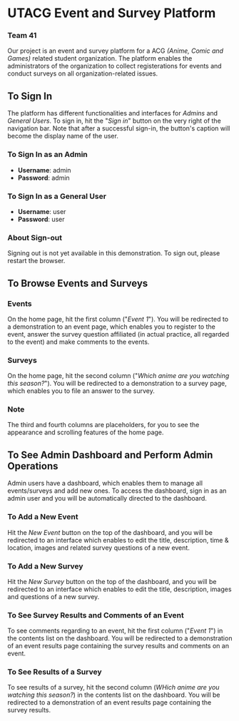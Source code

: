 # UTACG Event and Survey Platform
### Team 41

Our project is an event and survey platform for a ACG *(Anime, Comic and Games)* related student organization. The platform enables the administrators of the organization to collect registerations for events and conduct surveys on all organization-related issues. 

## To Sign In

The platform has different functionalities and interfaces for *Admins* and *General Users*. To sign in, hit the "*Sign in*" button on the very right of the navigation bar. Note that after a successful sign-in, the button's caption will become the display name of the user. 

### To Sign In as an Admin

* **Username**: admin
* **Password**: admin

### To Sign In as a General User

* **Username**: user
* **Password**: user

### About Sign-out

Signing out is not yet available in this demonstration. To sign out, please restart the browser. 

## To Browse Events and Surveys

### Events

On the home page, hit the first column ("*Event 1*"). You will be redirected to a demonstration to an event page, which enables you to register to the event, answer the survey question affiliated (in actual practice, all regarded to the event) and make comments to the events. 

### Surveys

On the home page, hit the second column ("*Which anime are you watching this season?*"). You will be redirected to a demonstration to a survey page, which enables you to file an answer to the survey. 

### Note

The third and fourth columns are placeholders, for you to see the appearance and scrolling features of the home page. 

## To See Admin Dashboard and Perform Admin Operations

Admin users have a dashboard, which enables them to manage all events/surveys and add new ones. To access the dashboard, sign in as an admin user and you will be automatically directed to the dashboard. 

### To Add a New Event

Hit the *New Event* button on the top of the dashboard, and you will be redirected to an interface which enables to edit the title, description, time & location, images and related survey questions of a new event. 

### To Add a New Survey

Hit the *New Survey* button on the top of the dashboard, and you will be redirected to an interface which enables to edit the title, description, images and questions of a new survey. 

### To See Survey Results and Comments of an Event

To see comments regarding to an event, hit the first column ("*Event 1*") in the contents list on the dashboard. You will be redirected to a demonstration of an event results page containing the survey results and comments on an event. 

### To See Results of a Survey

To see results of a survey, hit the second column (*WHich anime are you watching this season?*) in the contents list on the dashboard. You will be redirected to a demonstration of an event results page containing the survey results. 